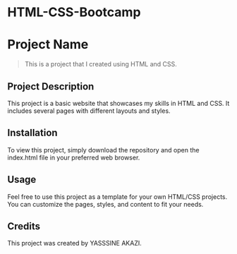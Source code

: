# HTML-CSS-Bootcamp
# Project Name
> This is a project that I created using HTML and CSS.

## Project Description
This project is a basic website that showcases my skills in HTML and CSS. It includes several pages with different layouts and styles.

## Installation
To view this project, simply download the repository and open the index.html file in your preferred web browser.

## Usage
Feel free to use this project as a template for your own HTML/CSS projects. You can customize the pages, styles, and content to fit your needs.

## Credits
This project was created by YASSSINE AKAZI.


